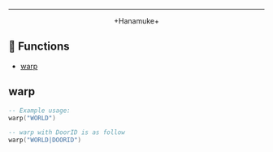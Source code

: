 ---

<p align="center"> +Hanamuke+
    <br> 
</p>

## 📝 Functions
+ [warp](#warp)

## warp
```lua
-- Example usage:
warp("WORLD")

-- warp with DoorID is as follow
warp("WORLD|DOORID")
```

